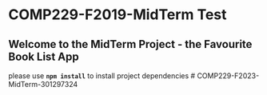 # COMP229-F2019-MidTerm Test

## Welcome to the MidTerm Project - the Favourite Book List App

please use **`npm install`** to install project dependencies
#   C O M P 2 2 9 - F 2 0 2 3 - M i d T e r m - 3 0 1 2 9 7 3 2 4  
 